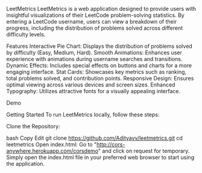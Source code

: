 LeetMetrics
LeetMetrics is a web application designed to provide users with insightful visualizations of their LeetCode problem-solving statistics. By entering a LeetCode username, users can view a breakdown of their progress, including the distribution of problems solved across different difficulty levels.

Features
Interactive Pie Chart: Displays the distribution of problems solved by difficulty (Easy, Medium, Hard).
Smooth Animations: Enhances user experience with animations during username searches and transitions.
Dynamic Effects: Includes special effects on buttons and charts for a more engaging interface.
Stat Cards: Showcases key metrics such as ranking, total problems solved, and contribution points.
Responsive Design: Ensures optimal viewing across various devices and screen sizes.
Enhanced Typography: Utilizes attractive fonts for a visually appealing interface.

Demo

Getting Started
To run LeetMetrics locally, follow these steps:

Clone the Repository:

bash
Copy
Edit
git clone https://github.com/Adityayv/leetmetrics.git
cd leetmetrics
Open index.html:
Go to "http://cors-anywhere.herokuapp.com/corsdemo" and click on request for temporary.
Simply open the index.html file in your preferred web browser to start using the application.
